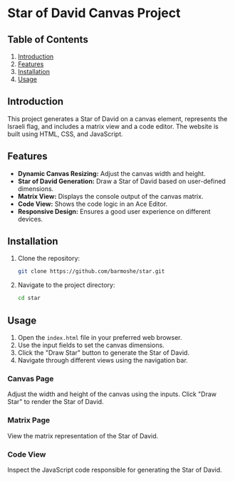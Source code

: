 # Star of David Canvas Project


## Table of Contents
1. [Introduction](#introduction)
2. [Features](#features)
3. [Installation](#installation)
4. [Usage](#usage)


## Introduction

This project generates a Star of David on a canvas element, represents the Israeli flag, and includes a matrix view and a code editor. The website is built using HTML, CSS, and JavaScript.

## Features

- **Dynamic Canvas Resizing:** Adjust the canvas width and height.
- **Star of David Generation:** Draw a Star of David based on user-defined dimensions.
- **Matrix View:** Displays the console output of the canvas matrix.
- **Code View:** Shows the code logic in an Ace Editor.
- **Responsive Design:** Ensures a good user experience on different devices.

## Installation

1. Clone the repository:
    ```sh
    git clone https://github.com/barmoshe/star.git
    ```
2. Navigate to the project directory:
    ```sh
    cd star
    ```

## Usage

1. Open the `index.html` file in your preferred web browser.
2. Use the input fields to set the canvas dimensions.
3. Click the "Draw Star" button to generate the Star of David.
4. Navigate through different views using the navigation bar.

### Canvas Page
Adjust the width and height of the canvas using the inputs. Click "Draw Star" to render the Star of David.

### Matrix Page
View the matrix representation of the Star of David.

### Code View
Inspect the JavaScript code responsible for generating the Star of David.

